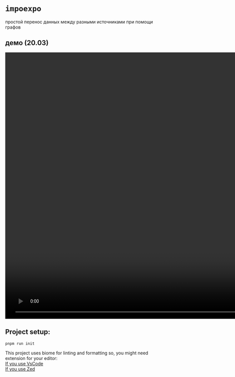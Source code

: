 # `impoexpo`

простой перенос данных между разными источниками при помощи графов

## демо (20.03)

<video src="https://github.com/user-attachments/assets/a41795a4-906a-4a9d-89ca-d3e7cada7ab6" width="1566" height="848" playsInline autoPlay loop muted disablePictureInPicture controls></video>

## Project setup:
```bash
pnpm run init
```
This project uses biome for linting and formatting so, you might need extension for your editor:\
[If you use VsCode](https://biomejs.dev/reference/vscode/)\
[If you use Zed](https://biomejs.dev/reference/zed/)
